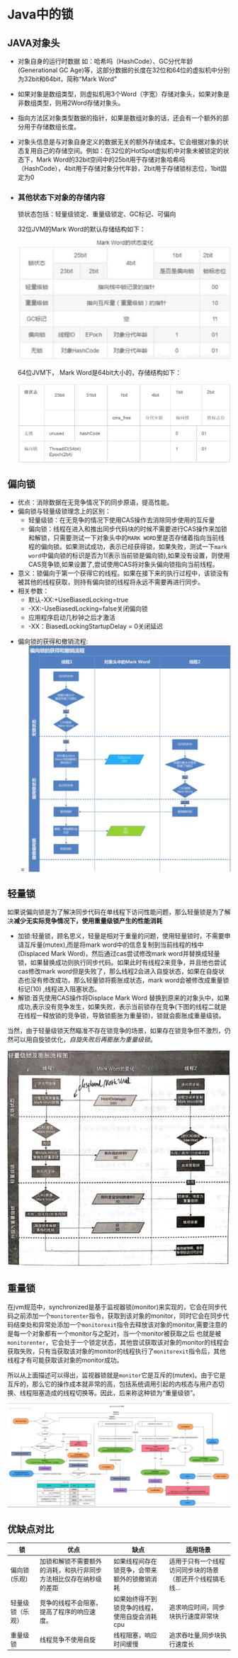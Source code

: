 # Java中的锁

## JAVA对象头

- 对象自身的运行时数据
  如：哈希吗（HashCode）、GC分代年龄(Generational GC Age)等，这部分数据的长度在32位和64位的虚拟机中分别为32bit和64bit，简称“Mark Word”

- 如果对象是数组类型，则虚拟机用3个Word（字宽）存储对象头，如果对象是非数组类型，则用2Word存储对象头。

- 指向方法区对象类型数据的指针，如果是数组对象的话，还会有一个额外的部分用于存储数组长度。

- 对象头信息是与对象自身定义的数据无关的额外存储成本。它会根据对象的状态复用自己的存储空间。例如：在32位的HotSpot虚拟机中对象未被锁定的状态下，Mark Word的32bit空间中的25bit用于存储对象哈希吗（HashCode），4bit用于存储对象分代年龄，2bit用于存储锁标志位，1bit固定为0

- ### 其他状态下对象的存储内容

  锁状态包括：轻量级锁定、重量级锁定、GC标记、可偏向

  32位JVM的Mark Word的默认存储结构如下：

  ![image-20201215224158189](image-20201215224158189.png)

  64位JVM下， Mark Word是64bit大小的，存储结构如下：

  ![image-20201215224122049](image-20201215224122049.png)

## 偏向锁

- 优点：消除数据在无竞争情况下的同步原语，提高性能。
- 偏向锁与轻量级锁理念上的区别：
  - 轻量级锁：在无竞争的情况下使用CAS操作去消除同步使用的互斥量
  - 偏向锁：线程在进入和推出同步代码块的时候不需要进行CAS操作来加锁和解锁，只需要测试一下对象头中的`MARK WORD`里是否存储着指向当前线程的偏向锁。如果测试成功，表示已经获得锁，如果失败，测试一下`mark word`中偏向锁的标识是否为1(表示当前锁是偏向锁),如果没有设置，则使用CAS竞争锁,如果设置了,尝试使用CAS将对象头偏向锁指向当前线程。
- 意义：锁偏向于第一个获得它的线程。如果在接下来的执行过程中，该锁没有被其他的线程获取，则持有偏向锁的线程将永远不需要再进行同步。
- 相关参数：
  - 默认-XX:+UseBiasedLocking=true
  - -XX:-UseBiasedLocking=false关闭偏向锁
  - 应用程序启动几秒钟之后才激活
  - -XX：BiasedLockingStartupDelay = 0关闭延迟

+ 偏向锁的获得和撤销流程:
  + ![image-20201215225800274](image-20201215225800274.png)

## 轻量锁

如果说偏向锁是为了解决同步代码在单线程下访问性能问题，那么轻量锁是为了解决**减少无实际竞争情况下，使用重量级锁产生的性能消耗**

+ 加锁:轻量锁，顾名思义，轻量是相对于重量的问题，使用轻量锁时，不需要申请互斥量(mutex),而是将mark word中的信息复制到当前线程的栈中(Displaced Mark Word)，然后通过cas尝试修改mark word并替换成轻量锁，如果替换成功则执行同步代码。如果此时有线程2来竞争，并且他也尝试cas修改mark word但是失败了，那么线程2会进入自旋状态，如果在自旋状态也没有修改成功，那么轻量锁将膨胀成状态，mark word会被修改成重量锁标记(10) ,线程进入阻塞状态。
+ 解锁:首先使用CAS操作将Displace Mark Word 替换到原来的对象头中，如果成功,表示没有竞争发生，如果失败，表示当前锁存在竞争(下图的线程二就是在线程一释放锁的竞争锁，导致锁膨胀为重量锁)，锁就会膨胀成重量级锁。

当然，由于轻量级锁天然瞄准不存在锁竞争的场景，如果存在锁竞争但不激烈，仍然可以用自旋锁优化，*自旋失败后再膨胀为重量级锁*。

![image-20201215225629945](image-20201215225629945.png)

## 重量锁

在jvm规范中，synchronized是基于监视器锁(monitor)来实现的，它会在同步代码之前添加一个`monitorenter`指令，获取到该对象的monitor，同时它会在同步代码结束处和异常处添加一个`monitorexit`指令去释放该对象的monitor,需要注意的是每一个对象都有一个monitor与之配对，当一个monitor被获取之后 也就是被`monitorenter`，它会处于一个锁定状态，其他尝试获取该对象的monitor的线程会获取失败，只有当获取该对象的monitor的线程执行了`monitorexit`指令后，其他线程才有可能获取该对象的monitor成功。

所以从上面描述可以得出，监视器锁就是`monitor`它是互斥的(mutex)。由于它是互斥的，那么它的操作成本就非常的高，包括系统调用引起的内核态与用户态切换、线程阻塞造成的线程切换等。因此，后来称这种锁为“重量级锁”。

![image-20201215230430026](image-20201215230430026.png)







## 优缺点对比

| 锁               | 优点                                                         | 缺点                                          | 适用场景                                                  |
| ---------------- | ------------------------------------------------------------ | --------------------------------------------- | --------------------------------------------------------- |
| 偏向锁(乐观)     | 加锁和解锁不需要额外的消耗，和执行非同步方法相比仅存在纳秒级的差距 | 如果线程间存在锁竞争，会带来额外的锁撤销消耗  | 适用于只有一个线程访问同步块的场景（那还开个线程搞毛线... |
| 轻量级锁（乐观） | 竞争的线程不会阻塞，提高了程序的响应速度。                   | 如果始终得不到锁竞争的线程，使用自旋会消耗cpu | 追求响应时间，同步块执行速度非常块                        |
| 重量级锁         | 线程竞争不使用自旋                                           | 线程阻塞，响应时间缓慢                        | 追求吞吐量,同步块执行速度长                               |

